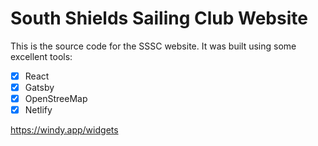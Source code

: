 # South Shields Sailing Club Website

This is the source code for the SSSC website. It was built using some excellent tools:

- [x] React
- [x] Gatsby
- [x] OpenStreeMap
- [x] Netlify

https://windy.app/widgets
